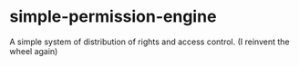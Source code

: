 # simple-permission-engine
A simple system of distribution of rights and access control. (I reinvent the wheel again)
